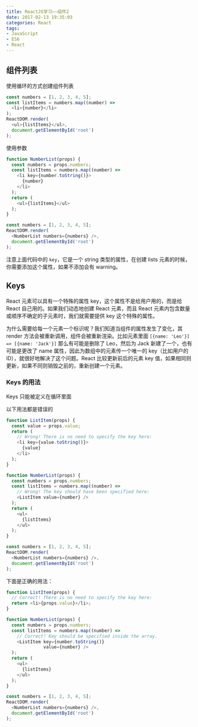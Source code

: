 ```yaml
---
title: ReactJS学习——组件2
date: 2017-02-13 19:35:03
categories: React
tags:
- JavaScript
- ES6
- React
---
```


## 组件列表

使用循环的方式创建组件列表

```javascript
const numbers = [1, 2, 3, 4, 5];
const listItems = numbers.map((number) =>
  <li>{number}</li>
);
ReactDOM.render(
  <ul>{listItems}</ul>,
  document.getElementById('root')
);
```
<!-- more -->
使用参数

```javascript
function NumberList(props) {
  const numbers = props.numbers;
  const listItems = numbers.map((number) =>
    <li key={number.toString()}>
      {number}
    </li>
  );
  return (
    <ul>{listItems}</ul>
  );
}

const numbers = [1, 2, 3, 4, 5];
ReactDOM.render(
  <NumberList numbers={numbers} />,
  document.getElementById('root')
);
```
注意上面代码中的 `key`，它是一个 string 类型的属性，在创建 lists 元素的时候，你需要添加这个属性，如果不添加会有 warning。

## Keys

React 元素可以具有一个特殊的属性 key，这个属性不是给用户用的，而是给 React 自己用的。如果我们动态地创建 React 元素，而且 React 元素内包含数量或顺序不确定的子元素时，我们就需要提供 key 这个特殊的属性。

为什么需要给每一个元素一个标识呢？我们知道当组件的属性发生了变化，其 render 方法会被重新调用，组件会被重新渲染。比如元素里面 `[{name: 'Leo'}] => [{name: 'Jack'}]` 那么有可能是删除了 Leo，然后为 Jack 新建了一个，也有可能是更改了 name 属性，因此为数组中的元素传一个唯一的 key（比如用户的 ID），就很好地解决了这个问题。React 比较更新前后的元素 key 值，如果相同则更新，如果不同则销毁之前的，重新创建一个元素。

### Keys 的用法

Keys 只能被定义在循环里面

以下用法都是错误的

```javascript
function ListItem(props) {
  const value = props.value;
  return (
    // Wrong! There is no need to specify the key here:
    <li key={value.toString()}>
      {value}
    </li>
  );
}

function NumberList(props) {
  const numbers = props.numbers;
  const listItems = numbers.map((number) =>
    // Wrong! The key should have been specified here:
    <ListItem value={number} />
  );
  return (
    <ul>
      {listItems}
    </ul>
  );
}

const numbers = [1, 2, 3, 4, 5];
ReactDOM.render(
  <NumberList numbers={numbers} />,
  document.getElementById('root')
);
```

下面是正确的用法：

```javascript
function ListItem(props) {
  // Correct! There is no need to specify the key here:
  return <li>{props.value}</li>;
}

function NumberList(props) {
  const numbers = props.numbers;
  const listItems = numbers.map((number) =>
    // Correct! Key should be specified inside the array.
    <ListItem key={number.toString()}
              value={number} />
  );
  return (
    <ul>
      {listItems}
    </ul>
  );
}

const numbers = [1, 2, 3, 4, 5];
ReactDOM.render(
  <NumberList numbers={numbers} />,
  document.getElementById('root')
);
```
